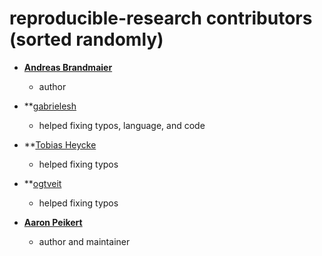 reproducible-research contributors (sorted randomly)
============================================

* **[Andreas Brandmaier](https://github.com/brandmaier)**

	*	author

* **[gabrielesh](https://github.com/gabrielesh)

	*	helped fixing typos, language, and code


* **[Tobias Heycke](https://github.com/TobiasHeycke)

	*	helped fixing typos


* **[ogtveit](https://github.com/ogtveit)
	
	*	helped fixing typos


* **[Aaron Peikert](https://github.com/aaronpeikert)**

	*	author and maintainer





